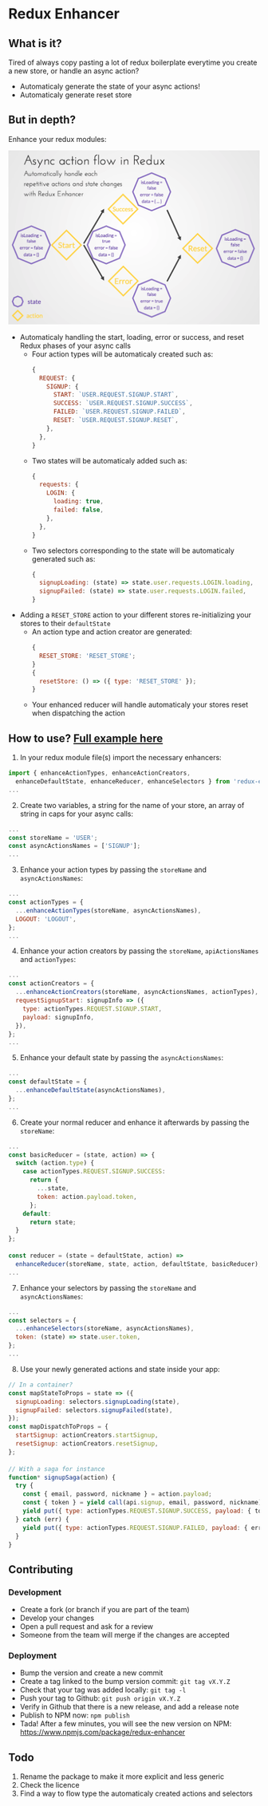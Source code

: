 # Redux Enhancer

## What is it?

Tired of always copy pasting a lot of redux boilerplate everytime you create a
new store, or handle an async action?

* Automaticaly generate the state of your async actions!
* Automaticaly generate reset store

## But in depth?

Enhance your redux modules:

![Async Call Redux Steps Schema](./documentation/async-call-redux-steps-schema.png)

* Automaticaly handling the start, loading, error or success, and reset Redux
  phases of your async calls
  * Four action types will be automaticaly created such as:
    ```javascript
    {
      REQUEST: {
        SIGNUP: {
          START: `USER.REQUEST.SIGNUP.START`,
          SUCCESS: `USER.REQUEST.SIGNUP.SUCCESS`,
          FAILED: `USER.REQUEST.SIGNUP.FAILED`,
          RESET: `USER.REQUEST.SIGNUP.RESET`,
        },
      },
    }
    ```
  * Two states will be automaticaly added such as:
    ```javascript
    {
      requests: {
        LOGIN: {
          loading: true,
          failed: false,
        },
      },
    }
    ```
  * Two selectors corresponding to the state will be automaticaly generated such
    as:
    ```javascript
    {
      signupLoading: (state) => state.user.requests.LOGIN.loading,
      signupFailed: (state) => state.user.requests.LOGIN.failed,
    }
    ```
* Adding a `RESET_STORE` action to your different stores re-initializing your
  stores to their `defaultState`
  * An action type and action creator are generated:
    ```javascript
    {
      RESET_STORE: 'RESET_STORE';
    }
    {
      resetStore: () => ({ type: 'RESET_STORE' });
    }
    ```
  * Your enhanced reducer will handle automaticaly your stores reset when
    dispatching the action

## How to use? [Full example here](./documentation/fullCodeExample.js)

1. In your redux module file(s) import the necessary enhancers:

```javascript
import { enhanceActionTypes, enhanceActionCreators,
  enhanceDefaultState, enhanceReducer, enhanceSelectors } from 'redux-enhancer';
...
```

2. Create two variables, a string for the name of your store, an array of string
   in caps for your async calls:

```javascript
...
const storeName = 'USER';
const asyncActionsNames = ['SIGNUP'];
...
```

3. Enhance your action types by passing the `storeName` and `asyncActionsNames`:

```javascript
...
const actionTypes = {
  ...enhanceActionTypes(storeName, asyncActionsNames),
  LOGOUT: 'LOGOUT',
};
...
```

4. Enhance your action creators by passing the `storeName`, `apiActionsNames`
   and `actionTypes`:

```javascript
...
const actionCreators = {
  ...enhanceActionCreators(storeName, asyncActionsNames, actionTypes),
  requestSignupStart: signupInfo => ({
    type: actionTypes.REQUEST.SIGNUP.START,
    payload: signupInfo,
  }),
};
...
```

5. Enhance your default state by passing the `asyncActionsNames`:

```javascript
...
const defaultState = {
  ...enhanceDefaultState(asyncActionsNames),
};
...
```

6. Create your normal reducer and enhance it afterwards by passing the
   `storeName`:

```javascript
...
const basicReducer = (state, action) => {
  switch (action.type) {
    case actionTypes.REQUEST.SIGNUP.SUCCESS:
      return {
        ...state,
        token: action.payload.token,
      };
    default:
      return state;
  }
};

const reducer = (state = defaultState, action) =>
  enhanceReducer(storeName, state, action, defaultState, basicReducer);
...
```

7. Enhance your selectors by passing the `storeName` and `asyncActionsNames`:

```javascript
...
const selectors = {
  ...enhanceSelectors(storeName, asyncActionsNames),
  token: (state) => state.user.token,
};
...
```

8. Use your newly generated actions and state inside your app:

```javascript
// In a container?
const mapStateToProps = state => ({
  signupLoading: selectors.signupLoading(state),
  signupFailed: selectors.signupFailed(state),
});
const mapDispatchToProps = {
  startSignup: actionCreators.startSignup,
  resetSignup: actionCreators.resetSignup,
};

// With a saga for instance
function* signupSaga(action) {
  try {
    const { email, password, nickname } = action.payload;
    const { token } = yield call(api.signup, email, password, nickname);
    yield put({ type: actionTypes.REQUEST.SIGNUP.SUCCESS, payload: { token } });
  } catch (err) {
    yield put({ type: actionTypes.REQUEST.SIGNUP.FAILED, payload: { err } });
  }
}
```

## Contributing

### Development

* Create a fork (or branch if you are part of the team)
* Develop your changes
* Open a pull request and ask for a review
* Someone from the team will merge if the changes are accepted

### Deployment

* Bump the version and create a new commit
* Create a tag linked to the bump version commit: `git tag vX.Y.Z`
* Check that your tag was added locally: `git tag -l`
* Push your tag to Github: `git push origin vX.Y.Z`
* Verify in Github that there is a new release, and add a release note
* Publish to NPM now: `npm publish`
* Tada! After a few minutes, you will see the new version on NPM:
  https://www.npmjs.com/package/redux-enhancer

## Todo

1. Rename the package to make it more explicit and less generic
2. Check the licence
3. Find a way to flow type the automaticaly created actions and selectors
